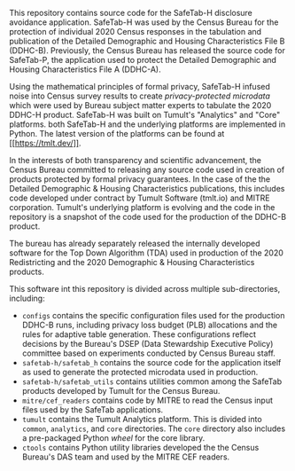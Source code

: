 This repository contains source code for the SafeTab-H disclosure
avoidance application. SafeTab-H was used by the Census Bureau for the
protection of individual 2020 Census responses in the tabulation and
publication of the Detailed Demographic and Housing Characteristics
File B (DDHC-B). Previously, the Census Bureau has released the source
code for SafeTab-P, the application used to protect the Detailed
Demographic and Housing Characteristics File A (DDHC-A).

Using the mathematical principles of formal privacy, SafeTab-H infused
noise into Census survey results to create *privacy-protected
microdata* which were used by Bureau subject matter experts to
tabulate the 2020 DDHC-H product.  SafeTab-H was built on Tumult's
"Analytics" and "Core" platforms. both SafeTab-H and the underlying
platforms are implemented in Python. The latest version of the
platforms can be found at [[https://tmlt.dev/]].

In the interests of both transparency and scientific advancement, the
Census Bureau committed to releasing any source code used in creation
of products protected by formal privacy guarantees. In the case of the
the Detailed Demographic & Housing Characteristics publications, this
includes code developed under contract by Tumult Software (tmlt.io)
and MITRE corporation. Tumult's underlying platform is evolving and
the code in the repository is a snapshot of the code used for the
production of the DDHC-B product.

The bureau has already separately released the internally developed
software for the Top Down Algorithm (TDA) used in production of the
2020 Redistricting and the 2020 Demographic & Housing Characteristics
products.

This software int this repository is divided across multiple
sub-directories, including:
* `configs` contains the specific configuration files used for the
  production DDHC-B runs, including privacy loss budget (PLB) allocations
  and the rules for adaptive table generation. These configurations reflect
  decisions by the Bureau's DSEP (Data Stewardship Executive Policy) committee
  based on experiments conducted by Census Bureau staff.
* `safetab-h/safetab_h` contains the source code for the application itself as used
   to generate the protected microdata used in production.
* `safetab-h/safetab_utils` contains utilities common among the SafeTab products
  developed by Tumult for the Census Bureau.
* `mitre/cef_readers` contains code by MITRE to read the Census input
  files used by the SafeTab applications.
* `tumult` contains the Tumult Analytics platform. This is divided
   into `common`, `analytics`, and `core` directories. The `core` directory
   also includes a pre-packaged Python *wheel* for the core library.
* `ctools` contains Python utility libraries developed the the Census
  Bureau's DAS team and used by the MITRE CEF readers.

